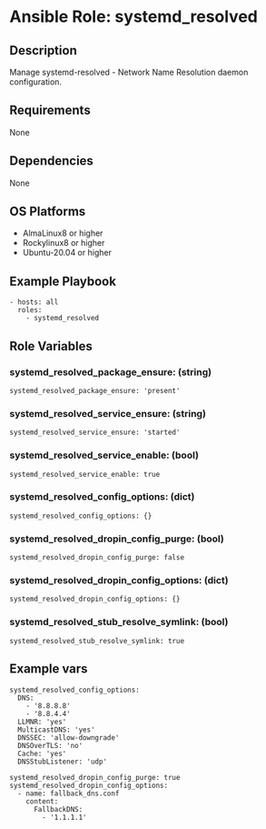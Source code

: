 # Ansible Role: systemd_resolved

## Description

Manage systemd-resolved - Network Name Resolution daemon configuration.

## Requirements

None

## Dependencies

None

## OS Platforms

- AlmaLinux8 or higher
- Rockylinux8 or higher
- Ubuntu-20.04 or higher

## Example Playbook

```
- hosts: all
  roles:
    - systemd_resolved
```

## Role Variables

### systemd_resolved_package_ensure: (string)

```
systemd_resolved_package_ensure: 'present'
```

### systemd_resolved_service_ensure: (string)

```
systemd_resolved_service_ensure: 'started'
```

### systemd_resolved_service_enable: (bool)

```
systemd_resolved_service_enable: true
```

### systemd_resolved_config_options: (dict)

```
systemd_resolved_config_options: {}
```

### systemd_resolved_dropin_config_purge: (bool)

```
systemd_resolved_dropin_config_purge: false
```

### systemd_resolved_dropin_config_options: (dict)

```
systemd_resolved_dropin_config_options: {}
```

### systemd_resolved_stub_resolve_symlink: (bool)

```
systemd_resolved_stub_resolve_symlink: true
```

## Example vars

```
systemd_resolved_config_options:
  DNS:
    - '8.8.8.8'
    - '8.8.4.4'
  LLMNR: 'yes'
  MulticastDNS: 'yes'
  DNSSEC: 'allow-downgrade'
  DNSOverTLS: 'no'
  Cache: 'yes'
  DNSStubListener: 'udp'

systemd_resolved_dropin_config_purge: true
systemd_resolved_dropin_config_options:
  - name: fallback_dns.conf
    content:
      FallbackDNS:
        - '1.1.1.1'
```
